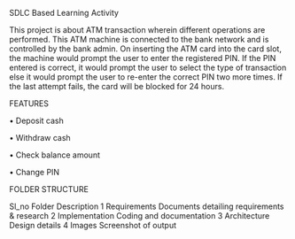 SDLC Based Learning Activity



This project is about ATM transaction wherein different operations are performed. This ATM machine is connected to the bank network and is controlled by the bank admin.
On inserting the ATM card into the card slot, the machine would prompt the user to enter the registered PIN. If the PIN entered is correct, it would prompt the user to select the type of transaction else it would prompt the user to re-enter the correct PIN two more times. If the last attempt fails, the card will be blocked for 24 hours.


FEATURES


•	Deposit cash

•	Withdraw cash

•	Check balance amount

•	Change PIN


FOLDER STRUCTURE


Sl_no	        Folder	                     Description
  1	        Requirements	      Documents detailing requirements & research
  2	        Implementation	    Coding and documentation
  3	        Architecture	      Design details
  4	        Images	            Screenshot of output

